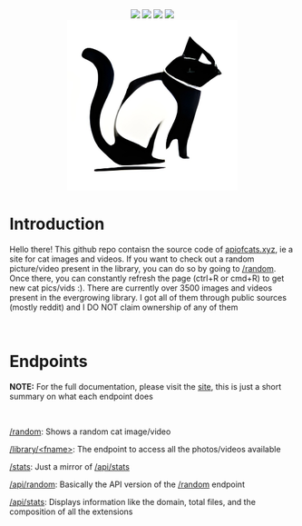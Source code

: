 <div align='center'>
   <!-- Thank you coloors.co! -->

   <!-- <img src="https://img.shields.io/website?color=4d4d4d&labelColor=302D41&label=STATUS&style=for-the-badge&url=https%3A%2F%2Fapiofcats.xyz">
   <img src="https://img.shields.io/github/stars/msr8/catapi?color=202020&labelColor=302D41&style=for-the-badge">
   <img src="https://img.shields.io/github/last-commit/msr8/markify?color=ffd100&labelColor=302D41&style=for-the-badge">   
   <img src="https://img.shields.io/github/issues/msr8/markify?color=ffee32&labelColor=302D41&style=for-the-badge"> -->

   <img src="https://img.shields.io/website/http/www.apiofcats.xyz?color=4d4d4d&labelColor=302D41&label=STATUS&style=for-the-badge&url=https%3A%2F%2Fapiofcats.xyz">
   <img src="https://img.shields.io/github/stars/msr8/apiofcats?color=3E3E3E&labelColor=302D41&style=for-the-badge">
   <img src="https://img.shields.io/github/last-commit/msr8/apiofcats?color=2F2F2F&labelColor=302D41&style=for-the-badge">   
   <img src="https://img.shields.io/github/issues/msr8/apiofcats?color=202020&labelColor=302D41&style=for-the-badge">

   <br>

   <!-- [ ![img](./static/logo.png) ](https://apiofcats.xyz) -->

   <a href="https://apiofcats.xyz">
       <img src='./static/logo.png' alt='apiofcats.xyz' width=300>
   </a>

</div>



# Introduction

Hello there! This github repo contaisn the source code of [apiofcats.xyz](https://apiofcats.xyz), ie a site for cat images and videos. If you want to check out a random picture/video present in the library, you can do so by going to [/random](https://apiofcats.xyz/random). Once there, you can constantly refresh the page (ctrl+R or cmd+R) to get new cat pics/vids :). There are currently over 3500 images and videos present in the evergrowing library. I got all of them through public sources (mostly reddit) and I DO NOT claim ownership of any of them

<br>

# Endpoints

**NOTE:** For the full documentation, please visit the [site](https://apiofcats.xyz), this is just a short summary on what each endpoint does

<br>

[/random](https://apiofcats.xyz/random): Shows a random cat image/video

[/library/\<fname>](https://apiofcats.xyz/library/t8yrn2dpk8081.jpeg): The endpoint to access all the photos/videos available

[/stats](https://apiofcats.xyz/stats): Just a mirror of [/api/stats](https://apiofcats.xyz/api/stats)

[/api/random](https://apiofcats.xyz/api/random): Basically the API version of the [/random](https://apiofcats.xyz/random) endpoint

[/api/stats](https://apiofcats.xyz/api/stats): Displays information like the domain, total files, and the composition of all the extensions






